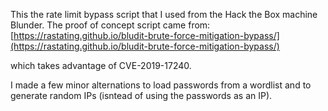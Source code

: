 This the rate limit bypass script that I used from the Hack the Box machine Blunder.
The proof of concept script came from: 
[https://rastating.github.io/bludit-brute-force-mitigation-bypass/](https://rastating.github.io/bludit-brute-force-mitigation-bypass/)

which takes advantage of CVE-2019-17240.

I made a few minor alternations to load passwords from a wordlist and to generate random IPs (isntead of using the passwords as an IP).
